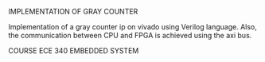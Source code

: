 IMPLEMENTATION OF GRAY COUNTER

Implementation of a gray counter ip on vivado using Verilog language. Also, the communication between CPU and FPGA is achieved using the axi bus.

COURSE ECE 340 EMBEDDED SYSTEM
